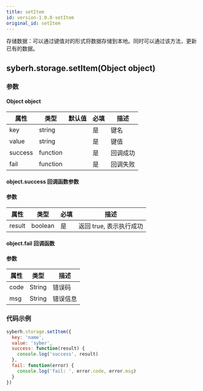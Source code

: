 ```yaml
---
title: setItem
id: version-1.0.0-setItem
original_id: setItem
---
```


存储数据：可以通过键值对的形式将数据存储到本地。同时可以通过该方法，更新已有的数据。

<!-- 支持`Promise` 使用。 -->

## syberh.storage.setItem(Object object)

### 参数

#### Object object

| 属性    | 类型     | 默认值 | 必填 | 描述     |
| ------- | -------- | ------ | ---- | -------- |
| key     | string   |        | 是   | 键名     |
| value   | string   |        | 是   | 键值     |
| success | function |        | 是   | 回调成功 |
| fail    | function |        | 是   | 回调失败 |

#### object.success 回调函数参数

#### 参数

| 属性   | 类型    | 必填 | 描述                    |
| ------ | ------- | ---- | ----------------------- |
| result | boolean | 是   | 返回 true, 表示执行成功 |

#### object.fail 回调函数

#### 参数

| 属性 | 类型   | 描述     |
| ---- | ------ | -------- |
| code | String | 错误码   |
| msg  | String | 错误信息 |

### 代码示例

```javascript
syberh.storage.setItem({
  key: 'name',
  value: 'syber',
  success: function(result) {
    console.log('success', result)
  },
  fail: function(error) {
    console.log('fail: ', error.code, error.msg)
  }
})
```

<!-- #### Promise
``` javascript
syberh.storage.setItem({
    key: 'name'
}).then(function(result) {
console.log('success',result);
}).catch(function(error) {
    console.log('fail: ', error.code, error.msg);
})
``` -->
